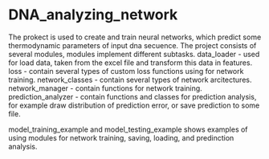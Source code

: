# DNA_analyzing_network
The prokect is used to create and train neural networks, which predict some thermodynamic parameters of input dna secuence.
The project consists of several modules, modules implement different subtasks.
data_loader - used for load data, taken from the excel file and transform this data in features.
loss - contain several types of custom loss functions using for network training.
network_classes - contain several types of network arcitectures.
network_manager - contain functions for network training.
prediction_analyzer - contain functions and classes for prediction analysis, for example draw distribution of prediction error, or save prediction to some file.

model_training_example and model_testing_example shows examples of using modules for network training, saving, loading, and predinction analysis.
